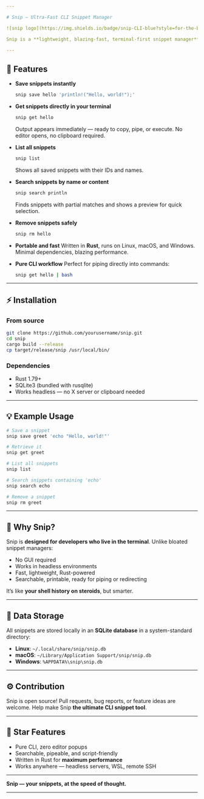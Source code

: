 ```yaml
---

# Snip – Ultra-Fast CLI Snippet Manager

![snip logo](https://img.shields.io/badge/snip-CLI-blue?style=for-the-badge)

Snip is a **lightweight, blazing-fast, terminal-first snippet manager** for developers, sysadmins, and anyone who works in the command line. Store, search, retrieve, and manage your code or text snippets **without leaving the terminal**. No editors, no fuss, just pure CLI workflow.

---
```


## 🚀 Features

* **Save snippets instantly**

  ```bash
  snip save hello 'println!("Hello, world!");'
  ```

* **Get snippets directly in your terminal**

  ```bash
  snip get hello
  ```

  Output appears immediately — ready to copy, pipe, or execute. No editor opens, no clipboard required.

* **List all snippets**

  ```bash
  snip list
  ```

  Shows all saved snippets with their IDs and names.

* **Search snippets by name or content**

  ```bash
  snip search println
  ```

  Finds snippets with partial matches and shows a preview for quick selection.

* **Remove snippets safely**

  ```bash
  snip rm hello
  ```

* **Portable and fast**
  Written in **Rust**, runs on Linux, macOS, and Windows. Minimal dependencies, blazing performance.

* **Pure CLI workflow**
  Perfect for piping directly into commands:

  ```bash
  snip get hello | bash
  ```

---

## ⚡ Installation

### From source

```bash
git clone https://github.com/yourusername/snip.git
cd snip
cargo build --release
cp target/release/snip /usr/local/bin/
```

### Dependencies

* Rust 1.79+
* SQLite3 (bundled with rusqlite)
* Works headless — no X server or clipboard needed

---

## 💡 Example Usage

```bash
# Save a snippet
snip save greet 'echo "Hello, world!"'

# Retrieve it
snip get greet

# List all snippets
snip list

# Search snippets containing 'echo'
snip search echo

# Remove a snippet
snip rm greet
```

---

## 🔧 Why Snip?

Snip is **designed for developers who live in the terminal**. Unlike bloated snippet managers:

* No GUI required
* Works in headless environments
* Fast, lightweight, Rust-powered
* Searchable, printable, ready for piping or redirecting

It’s like **your shell history on steroids**, but smarter.

---

## 📂 Data Storage

All snippets are stored locally in an **SQLite database** in a system-standard directory:

* **Linux**: `~/.local/share/snip/snip.db`
* **macOS**: `~/Library/Application Support/snip/snip.db`
* **Windows**: `%APPDATA%\snip\snip.db`

---

## ⚙️ Contribution

Snip is open source! Pull requests, bug reports, or feature ideas are welcome. Help make Snip **the ultimate CLI snippet tool**.

---

## 🌟 Star Features

* Pure CLI, zero editor popups
* Searchable, pipeable, and script-friendly
* Written in Rust for **maximum performance**
* Works anywhere — headless servers, WSL, remote SSH

---

**Snip — your snippets, at the speed of thought.**

---

